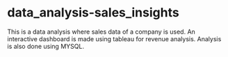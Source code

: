 # data_analysis-sales_insights

This is a data analysis where sales data of a company is used.
An interactive dashboard is made using tableau for revenue analysis.
Analysis is also done using MYSQL. 
 
